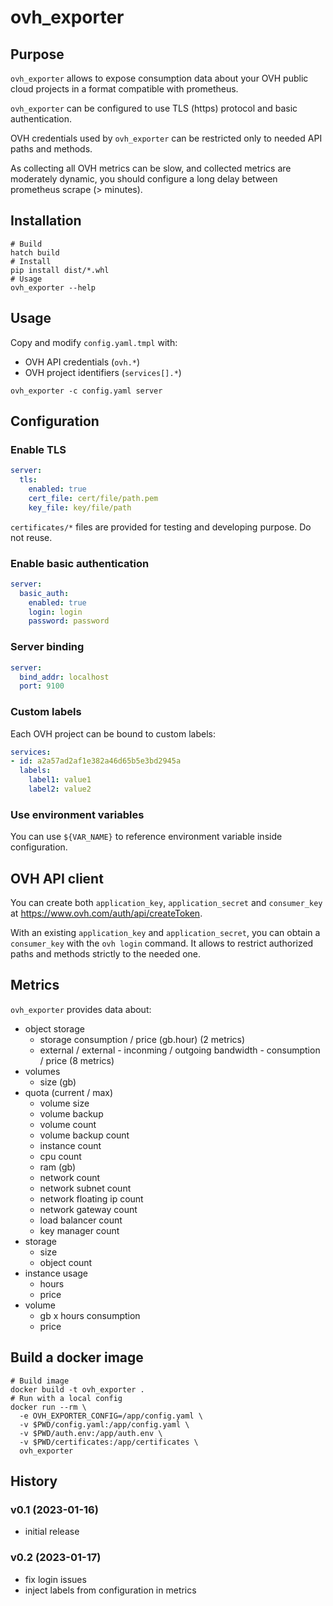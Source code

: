 # ovh_exporter

## Purpose

`ovh_exporter` allows to expose consumption data about your OVH public cloud projects in a format compatible with prometheus.

`ovh_exporter` can be configured to use TLS (https) protocol and basic authentication.

OVH credentials used by `ovh_exporter` can be restricted only to needed API paths and methods.

As collecting all OVH metrics can be slow, and collected metrics are moderately dynamic, you should configure a long delay between prometheus scrape (> minutes).

## Installation

```
# Build
hatch build
# Install
pip install dist/*.whl
# Usage
ovh_exporter --help
```

## Usage

Copy and modify `config.yaml.tmpl` with:
* OVH API credentials (`ovh.*`)
* OVH project identifiers (`services[].*`)

```
ovh_exporter -c config.yaml server
```

## Configuration

### Enable TLS

```yaml
server:
  tls:
    enabled: true
    cert_file: cert/file/path.pem
    key_file: key/file/path
```

`certificates/*` files are provided for testing and developing purpose. Do not reuse.

### Enable basic authentication

```yaml
server:
  basic_auth:
    enabled: true
    login: login
    password: password
```

### Server binding

```yaml
server:
  bind_addr: localhost
  port: 9100
```

### Custom labels

Each OVH project can be bound to custom labels:

```yaml
services:
- id: a2a57ad2af1e382a46d65b5e3bd2945a
  labels:
    label1: value1
    label2: value2
```

### Use environment variables

You can use `${VAR_NAME}` to reference environment variable inside configuration.

## OVH API client

You can create both `application_key`, `application_secret` and `consumer_key` at
https://www.ovh.com/auth/api/createToken.

With an existing `application_key` and `application_secret`, you can obtain a `consumer_key` with the `ovh login` command. It allows to restrict authorized paths and methods strictly to the needed one.

## Metrics

`ovh_exporter` provides data about:

* object storage
  * storage consumption / price (gb.hour) (2 metrics)
  * external / external - inconming / outgoing bandwidth - consumption / price (8 metrics)
* volumes
  * size (gb)
* quota (current / max)
  * volume size
  * volume backup
  * volume count
  * volume backup count
  * instance count
  * cpu count
  * ram (gb)
  * network count
  * network subnet count
  * network floating ip count
  * network gateway count
  * load balancer count
  * key manager count
* storage
  * size
  * object count
* instance usage
  * hours
  * price
* volume
  * gb x hours consumption
  * price

## Build a docker image

```
# Build image
docker build -t ovh_exporter .
# Run with a local config
docker run --rm \
  -e OVH_EXPORTER_CONFIG=/app/config.yaml \
  -v $PWD/config.yaml:/app/config.yaml \
  -v $PWD/auth.env:/app/auth.env \
  -v $PWD/certificates:/app/certificates \
  ovh_exporter
```

## History

### v0.1 (2023-01-16)

* initial release

### v0.2 (2023-01-17)

* fix login issues
* inject labels from configuration in metrics
